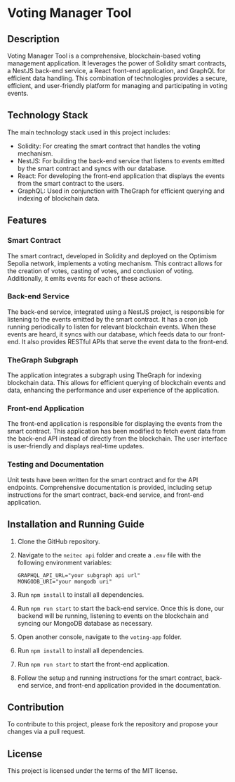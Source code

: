 # Voting Manager Tool

## Description
Voting Manager Tool is a comprehensive, blockchain-based voting management application. It leverages the power of Solidity smart contracts, a NestJS back-end service, a React front-end application, and GraphQL for efficient data handling. This combination of technologies provides a secure, efficient, and user-friendly platform for managing and participating in voting events.

## Technology Stack
The main technology stack used in this project includes:
- Solidity: For creating the smart contract that handles the voting mechanism.
- NestJS: For building the back-end service that listens to events emitted by the smart contract and syncs with our database.
- React: For developing the front-end application that displays the events from the smart contract to the users.
- GraphQL: Used in conjunction with TheGraph for efficient querying and indexing of blockchain data.

## Features

### Smart Contract
The smart contract, developed in Solidity and deployed on the Optimism Sepolia network, implements a voting mechanism. This contract allows for the creation of votes, casting of votes, and conclusion of voting. Additionally, it emits events for each of these actions.

### Back-end Service
The back-end service, integrated using a NestJS project, is responsible for listening to the events emitted by the smart contract. It has a cron job running periodically to listen for relevant blockchain events. When these events are heard, it syncs with our database, which feeds data to our front-end. It also provides RESTful APIs that serve the event data to the front-end.

### TheGraph Subgraph
The application integrates a subgraph using TheGraph for indexing blockchain data. This allows for efficient querying of blockchain events and data, enhancing the performance and user experience of the application.

### Front-end Application
The front-end application is responsible for displaying the events from the smart contract. This application has been modified to fetch event data from the back-end API instead of directly from the blockchain. The user interface is user-friendly and displays real-time updates.

### Testing and Documentation
Unit tests have been written for the smart contract and for the API endpoints. Comprehensive documentation is provided, including setup instructions for the smart contract, back-end service, and front-end application.

## Installation and Running Guide
1. Clone the GitHub repository.

2. Navigate to the `neitec api` folder and create a `.env` file with the following environment variables:
    ```
    GRAPHQL_API_URL="your subgraph api url"
    MONGODB_URI="your mongodb uri"
    ```

3. Run `npm install` to install all dependencies.

4. Run `npm run start` to start the back-end service. Once this is done, our backend will be running, listening to events on the blockchain and syncing our MongoDB database as necessary.

5. Open another console, navigate to the `voting-app` folder.

6. Run `npm install` to install all dependencies.

7. Run `npm run start` to start the front-end application.

8. Follow the setup and running instructions for the smart contract, back-end service, and front-end application provided in the documentation.

## Contribution
To contribute to this project, please fork the repository and propose your changes via a pull request.

## License
This project is licensed under the terms of the MIT license.